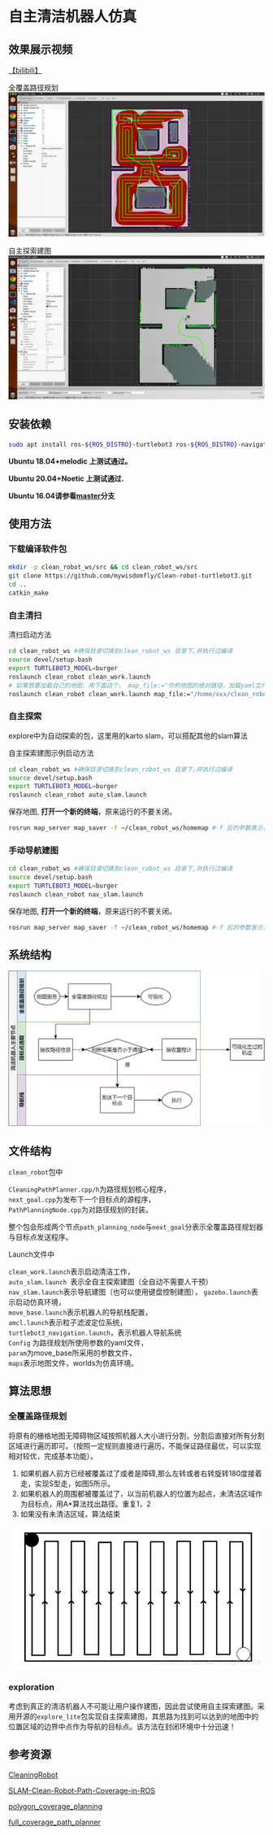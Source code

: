 # 自主清洁机器人仿真
## 效果展示视频
[【bilibili】](https://www.bilibili.com/video/BV17z4y1D7Wj)


全覆盖路径规划
[![result](img/result.png)](https://www.bilibili.com/video/BV17z4y1D7Wj)

自主探索建图
[![exploration](img/exploration.png)](https://www.bilibili.com/video/BV17z4y1D7Wj)

## 安装依赖
```bash
sudo apt install ros-${ROS_DISTRO}-turtlebot3 ros-${ROS_DISTRO}-navigation ros-${ROS_DISTRO}-dwa-local-planner ros-${ROS_DISTRO}-slam-karto
```
**Ubuntu 18.04+melodic 上测试通过。**

**Ubuntu 20.04+Noetic 上测试通过.**

**Ubuntu 16.04请参看[master](https://github.com/mywisdomfly/Clean-robot-turtlebot3/tree/master)分支**

## 使用方法
### 下载编译软件包
```bash
mkdir -p clean_robot_ws/src && cd clean_robot_ws/src
git clone https://github.com/mywisdomfly/Clean-robot-turtlebot3.git
cd ..
catkin_make
```
### 自主清扫

清扫启动方法 

```bash
cd clean_robot_ws #确保目录切换到clean_robot_ws 目录下,并执行过编译
source devel/setup.bash
export TURTLEBOT3_MODEL=burger 
roslaunch clean_robot clean_work.launch
# 如果想要加载自己的地图，用下面这个。 map_file:="你的地图的绝对路径，加载yaml文件。"
roslaunch clean_robot clean_work.launch map_file:="/home/xxx/clean_robot_ws/homemap.yaml"
```
### 自主探索
explore中为自动探索的包，这里用的karto slam，可以搭配其他的slam算法

自主探索建图示例启动方法 

```bash
cd clean_robot_ws #确保目录切换到clean_robot_ws 目录下,并执行过编译
source devel/setup.bash
export TURTLEBOT3_MODEL=burger 
roslaunch clean_robot auto_slam.launch
```
保存地图, **打开一个新的终端**，原来运行的不要关闭。
```bash
rosrun map_server map_saver -f ~/clean_robot_ws/homemap #-f 后的参数表示存放路径以及名称
```

### 手动导航建图

```bash
cd clean_robot_ws #确保目录切换到clean_robot_ws 目录下,并执行过编译
source devel/setup.bash
export TURTLEBOT3_MODEL=burger 
roslaunch clean_robot nav_slam.launch
```

保存地图, **打开一个新的终端**，原来运行的不要关闭。
```bash
rosrun map_server map_saver -f ~/clean_robot_ws/homemap #-f 后的参数表示存放路径以及名称
```
## 系统结构
![structure](img/structure.png)

## 文件结构
`clean_robot`包中

`CleaningPathPlanner.cpp/h`为路径规划核心程序，  
`next_goal.cpp`为发布下一个目标点的源程序，  
`PathPlanningNode.cpp`为对路径规划的封装。  

整个包会形成两个节点`path_planning_node`与`next_goal`分表示全覆盖路径规划器与目标点发送程序。


Launch文件中

`clean_work.launch`表示启动清洁工作，  
`auto_slam.launch `表示全自主探索建图（全自动不需要人干预）  
`nav_slam.launch`表示导航建图（也可以使用键盘控制建图），
`gazebo.launch`表示启动仿真环境，  
`move_base.launch`表示机器人的导航栈配置，  
`amcl.launch`表示粒子滤波定位系统，  
`turtlebot3_navigation.launch`，表示机器人导航系统  
`Config` 为路径规划所使用参数的yaml文件，  
`param`为move_base所采用的参数文件，  
`maps`表示地图文件，worlds为仿真环境。

## 算法思想
### 全覆盖路径规划
将原有的栅格地图无障碍物区域按照机器人大小进行分割，分割后直接对所有分割区域进行遍历即可。（按照一定规则直接进行遍历，不能保证路径最优，可以实现相对较优，完成基本功能）。
1. 如果机器人前方已经被覆盖过了或者是障碍,那么左转或者右转旋转180度接着走，实现S型走，如图5所示。 
2. 如果机器人的周围都被覆盖过了，以当前机器人的位置为起点，未清洁区域作为目标点，用A*算法找出路径。重复1，2
3. 如果没有未清洁区域，算法结束
   
![fcpp](img/fcpp.png)

### exploration
考虑到真正的清洁机器人不可能让用户操作建图，因此尝试使用自主探索建图。采用开源的`explore_lite`包实现自主探索建图，其思路为找到可以达到的地图中的位置区域的边界中点作为导航的目标点。该方法在封闭环境中十分迅速！

## 参考资源

[CleaningRobot](https://github.com/peterWon/CleaningRobot)

[SLAM-Clean-Robot-Path-Coverage-in-ROS](https://github.com/hjr553199215/SLAM-Clean-Robot-Path-Coverage-in-ROS)

[polygon_coverage_planning](https://github.com/ethz-asl/polygon_coverage_planning)

[full_coverage_path_planner](https://github.com/nobleo/full_coverage_path_planner)

